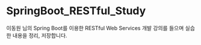 # SpringBoot_RESTful_Study
 
이동원 님의 Spring Boot를 이용한 RESTful Web Services 개발
강의를 들으며 실습한 내용을 정리, 저장합니다.
